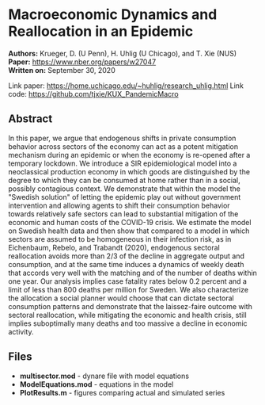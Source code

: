 # Macroeconomic Dynamics and Reallocation in an Epidemic
**Authors:** Krueger, D. (U Penn), H. Uhlig (U Chicago), and T. Xie (NUS)\
**Paper:** <https://www.nber.org/papers/w27047>\
**Written on:** September 30, 2020


Link paper: https://home.uchicago.edu/~huhlig/research_uhlig.html
Link code: https://github.com/tjxie/KUX_PandemicMacro


## Abstract
In this paper, we argue that endogenous shifts in private consumption behavior across sectors of the economy can act as a potent mitigation mechanism during an epidemic or when the economy is re-opened after a temporary lockdown. We introduce a SIR epidemiological model into a neoclassical production economy in which goods are distinguished by the degree to which they can be consumed at home rather than in a social, possibly contagious context. We demonstrate that within the model the "Swedish solution" of letting the epidemic play out without government intervention and allowing agents to shift their consumption behavior towards relatively safe sectors can lead to substantial mitigation of the economic and human costs of the COVID-19 crisis. We estimate the model on Swedish health data and then show that compared to a model in which sectors are assumed to be homogeneous in their infection risk, as in Eichenbaum, Rebelo, and Trabandt (2020), endogenous sectoral reallocation avoids more than 2/3 of the decline in aggregate output and consumption, and at the same time induces a dynamics of weekly death that accords very well with the matching and of the number of deaths within one year. Our analysis implies case fatality rates below 0.2 percent and a limit of less than 800 deaths per million for Sweden. We also characterize the allocation a social planner would choose that can dictate sectoral consumption patterns and demonstrate that the laissez-faire outcome with sectoral reallocation, while mitigating the economic and health crisis, still implies suboptimally many deaths and too massive a decline in economic activity. 

## Files

- **multisector.mod** - dynare file with model equations
- **ModelEquations.mod** - equations in the model
- **PlotResults.m** - figures comparing actual and simulated series
